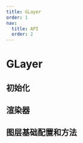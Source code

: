 ```yaml
---
title: GLayer
order: 1
nav:
  title: API
  order: 2
---
```


# GLayer

## 初始化

<code src="./demos/init.tsx" compact defaultShowCode></code>

## 渲染器

<code src="./demos/renderer.tsx" compact defaultShowCode></code>

## 图层基础配置和方法

<code src="./demos/layer-options.tsx" compact defaultShowCode></code>
